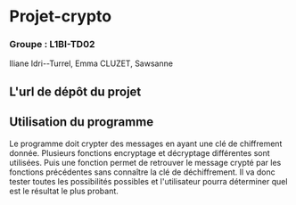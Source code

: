 # Projet-crypto
### Groupe : L1BI-TD02
Iliane Idri--Turrel,
Emma CLUZET,
Sawsanne 

## L'url de dépôt du projet

## Utilisation du programme

Le programme doit crypter des messages en ayant une clé de chiffrement donnée. Plusieurs fonctions encryptage et décryptage différentes sont utilisées. Puis une fonction permet de retrouver le message crypté par les fonctions précédentes sans connaître la clé de déchiffrement. Il va donc tester toutes les possibilités possibles et l'utilisateur pourra déterminer quel est le résultat le plus probant.
